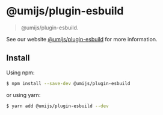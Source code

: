 # @umijs/plugin-esbuild

> @umijs/plugin-esbuild.

See our website [@umijs/plugin-esbuild](https://umijs.org/plugins/plugin-esbuild) for more information.

## Install

Using npm:

```bash
$ npm install --save-dev @umijs/plugin-esbuild
```

or using yarn:

```bash
$ yarn add @umijs/plugin-esbuild --dev
```

